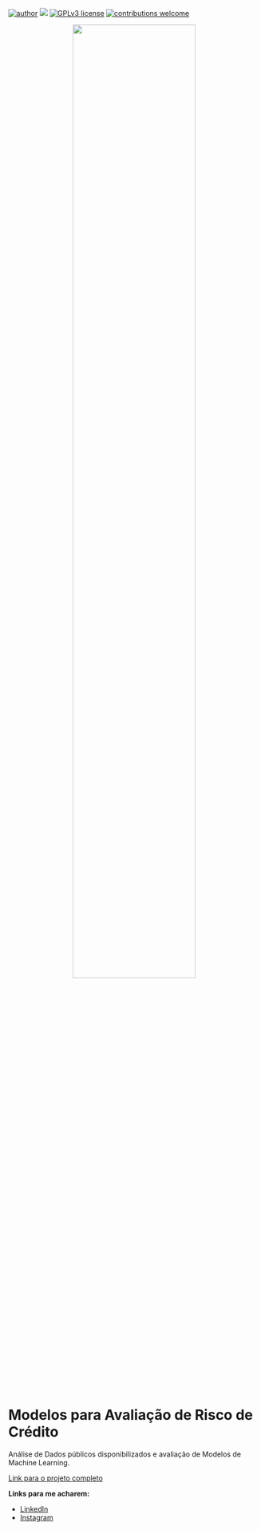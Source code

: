 [![author](https://img.shields.io/badge/author-viniciusgoia-red.svg)](https://br.linkedin.com/in/vinicius-goia-75a403234) [![](https://img.shields.io/badge/python-3.7+-blue.svg)](https://www.python.org/downloads/release/python-365/) [![GPLv3 license](https://img.shields.io/badge/License-GPLv3-blue.svg)](http://perso.crans.org/besson/LICENSE.html) [![contributions welcome](https://img.shields.io/badge/contributions-welcome-brightgreen.svg?style=flat)](https://github.com/vinigoia/My_Portifolio/issues)

<p align="center">
  <img src="https://img.freepik.com/vetores-gratis/ilustracao-do-conceito-do-setor-bancario_114360-13934.jpg?w=1380&t=st=1679060401~exp=1679061001~hmac=d79b73e2066c258fa382bcfcdec3aea8760fc8bd933cdf8a27f69689b18e0d69"
width="70%"</p>

# Modelos para Avaliação de Risco de Crédito

Análise de Dados públicos disponibilizados e avaliação de Modelos de Machine Learning.

[Link para o projeto completo](https://github.com/vinigoia/MODELO-PARA-AVALIACAO-DE-RISCO-DE-CREDITO/blob/main/Modelo_para_Avalia%C3%A7%C3%A3o_de_Risco_de_Cr%C3%A9dito.ipynb)

**Links para me acharem:**

* [LinkedIn](https://br.linkedin.com/in/vinicius-goia-75a403234)
* [Instagram](https://www.instagram.com/viniciusgoia/)
